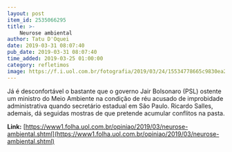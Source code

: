 ```yaml
---
layout: post
item_id: 2535066295
title: >-
    Neurose ambiental
author: Tatu D'Oquei
date: 2019-03-31 08:07:40
pub_date: 2019-03-31 08:07:40
time_added: 2019-03-25 01:00:00
category: refletimos
image: https://f.i.uol.com.br/fotografia/2019/03/24/15534778665c9830ea22b3b_1553477866_3x2_rt.jpg
---
```


Já é desconfortável o bastante que o governo Jair Bolsonaro (PSL) ostente um ministro do Meio Ambiente na condição de réu acusado de improbidade administrativa quando secretário estadual em São Paulo. Ricardo Salles, ademais, dá seguidas mostras de que pretende acumular conflitos na pasta.

**Link:** [https://www1.folha.uol.com.br/opiniao/2019/03/neurose-ambiental.shtml](https://www1.folha.uol.com.br/opiniao/2019/03/neurose-ambiental.shtml)


